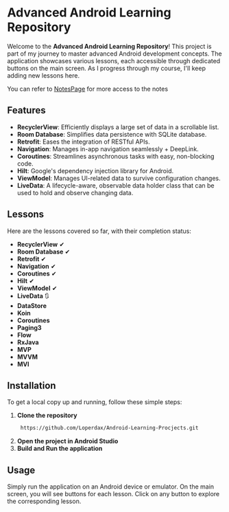

# Advanced Android Learning Repository

Welcome to the **Advanced Android Learning Repository**! 
This project is part of my journey to master advanced Android development concepts. The application showcases various lessons, each accessible through dedicated buttons on the main screen. As I progress through my course, I'll keep adding new lessons here.

You can refer to [NotesPage](https://github.com/Loperdax/Android-Learning-Procjects/blob/master/Notes.md) for more access to the notes

## Features

- **RecyclerView**: Efficiently displays a large set of data in a scrollable list.
- **Room Database**: Simplifies data persistence with SQLite database.
- **Retrofit**: Eases the integration of RESTful APIs.
- **Navigation**: Manages in-app navigation seamlessly + DeepLink.
- **Coroutines**: Streamlines asynchronous tasks with easy, non-blocking code.
- **Hilt**: Google's dependency injection library for Android.
- **ViewModel**: Manages UI-related data to survive configuration changes.
- **LiveData**: A lifecycle-aware, observable data holder class that can be used to hold and observe changing data.

## Lessons

Here are the lessons covered so far, with their completion status:

- **RecyclerView** ✔
- **Room Database** ✔
- **Retrofit** ✔
- **Navigation** ✔
- **Coroutines** ✔
- **Hilt** ✔
- **ViewModel** ✔
- **LiveData** 🔃
- **DataStore**
- **Koin**
- **Coroutines**
- **Paging3**
- **Flow**
- **RxJava**
- **MVP**
- **MVVM**
- **MVI**


## Installation

To get a local copy up and running, follow these simple steps:

1. **Clone the repository**
   ```sh
    https://github.com/Loperdax/Android-Learning-Procjects.git
   ```
2. **Open the project in Android Studio**
3. **Build and Run the application**

## Usage

Simply run the application on an Android device or emulator. On the main screen, you will see buttons for each lesson. Click on any button to explore the corresponding lesson.
